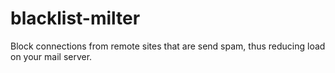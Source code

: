 blacklist-milter
================

Block connections from remote sites that are send spam, thus reducing load on your mail server.